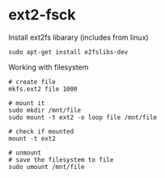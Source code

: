 # ext2-fsck

Install ext2fs libarary (includes from linux)
```shell script
sudo apt-get install e2fslibs-dev
```

Working with filesystem
```shell script
# create file
mkfs.ext2 file 1000

# mount it
sudo mkdir /mnt/file
sudo mount -t ext2 -o loop file /mnt/file

# check if mounted
mount -t ext2

# unmount
# save the filesystem to file
sudo umount /mnt/file
```